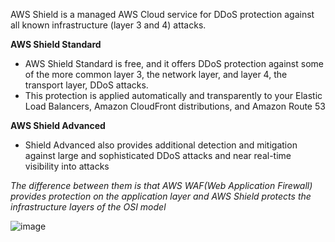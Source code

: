 AWS Shield is a managed AWS Cloud service for DDoS protection against all known infrastructure (layer 3 and 4) attacks.

**AWS Shield Standard**
- AWS Shield Standard is free, and it offers DDoS protection against some of the more common layer 3, the network layer, and layer 4, the transport layer, DDoS attacks.
- This protection is applied automatically and transparently to your Elastic Load Balancers, Amazon CloudFront distributions, and Amazon Route 53

**AWS Shield Advanced**
- Shield Advanced also provides additional detection and mitigation against large and sophisticated DDoS attacks and near real-time visibility into attacks

*The difference between them is that AWS WAF(Web Application Firewall) provides protection on the application layer and AWS Shield protects the infrastructure layers of the OSI model*

![image](https://github.com/user-attachments/assets/beb8ef65-ade0-43c6-9ae2-e4f44ade0219)
